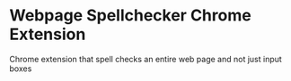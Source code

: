 Webpage Spellchecker Chrome Extension
=====================================

Chrome extension that spell checks an entire web page and not just input boxes

